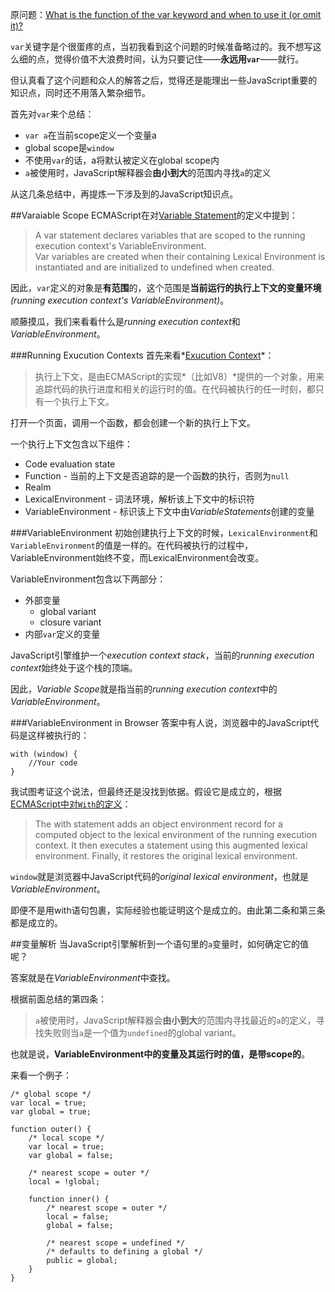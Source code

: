 原问题：[What is the function of the var keyword and when to use it (or omit it)?](http://stackoverflow.com/questions/1470488/what-is-the-function-of-the-var-keyword-and-when-to-use-it-or-omit-it)

`var`关键字是个很蛋疼的点，当初我看到这个问题的时候准备略过的。我不想写这么细的点，觉得价值不大浪费时间，认为只要记住——**永远用`var`**——就行。

但认真看了这个问题和众人的解答之后，觉得还是能理出一些JavaScript重要的知识点，同时还不用落入繁杂细节。

首先对`var`来个总结：

* `var a`在当前scope定义一个变量a
* global scope是`window`
* 不使用`var`的话，a将默认被定义在global scope内
* `a`被使用时，JavaScript解释器会**由小到大**的范围内寻找`a`的定义

从这几条总结中，再提炼一下涉及到的JavaScript知识点。

##Varaiable Scope
ECMAScript在对[Variable Statement](http://people.mozilla.org/~jorendorff/es6-draft.html#sec-variable-statement)的定义中提到：
> A var statement declares variables that are scoped to the running execution context's VariableEnvironment.  
Var variables are created when their containing Lexical Environment is instantiated and are initialized to undefined when created.

因此，`var`定义的对象是**有范围**的，这个范围是**当前运行的执行上下文的变量环境**_(running execution context's VariableEnvironment)_。

顺藤摸瓜，我们来看看什么是*running execution context*和*VariableEnvironment*。

###Running Exucution Contexts
首先来看*[Exucution Context](http://people.mozilla.org/~jorendorff/es6-draft.html#sec-execution-contexts)*：
> 执行上下文，是由ECMAScript的实现*（比如V8）*提供的一个对象，用来追踪代码的执行进度和相关的运行时的值。在代码被执行的任一时刻，都只有一个执行上下文。

打开一个页面，调用一个函数，都会创建一个新的执行上下文。

一个执行上下文包含以下组件：

* Code evaluation state
* Function - 当前的上下文是否追踪的是一个函数的执行，否则为`null`
* Realm
* LexicalEnvironment - 词法环境，解析该上下文中的标识符
* VariableEnvironment - 标识该上下文中由*VariableStatements*创建的变量

###VariableEnvironment
初始创建执行上下文的时候，`LexicalEnvironment`和`VariableEnvironment`的值是一样的。在代码被执行的过程中，VariableEnvironment始终不变，而LexicalEnvironment会改变。

VariableEnvironment包含以下两部分：

* 外部变量
  * global variant
  * closure variant
* 内部`var`定义的变量

JavaScript引擎维护一个*execution context stack*，当前的*running execution context*始终处于这个栈的顶端。

因此，*Variable Scope*就是指当前的*running execution context*中的*VariableEnvironment*。

###VariableEnvironment in Browser
答案中有人说，浏览器中的JavaScript代码是这样被执行的：
```
with (window) {
    //Your code
}
```

我试图考证这个说法，但最终还是没找到依据。假设它是成立的，根据[ECMAScript中对`With`的定义](http://people.mozilla.org/~jorendorff/es6-draft.html#sec-with-statement)：
> The with statement adds an object environment record for a computed object to the lexical environment of the running execution context. It then executes a statement using this augmented lexical environment. Finally, it restores the original lexical environment.

`window`就是浏览器中JavaScript代码的*original lexical environment*，也就是*VariableEnvironment*。

即便不是用with语句包裹，实际经验也能证明这个是成立的。由此第二条和第三条都是成立的。

##变量解析
当JavaScript引擎解析到一个语句里的`a`变量时，如何确定它的值呢？

答案就是在*VariableEnvironment*中查找。

根据前面总结的第四条：
> `a`被使用时，JavaScript解释器会**由小到大**的范围内寻找最近的`a`的定义，寻找失败则当`a`是一个值为`undefined`的global variant。

也就是说，**VariableEnvironment中的变量及其运行时的值，是带scope的**。

来看一个例子：
```
/* global scope */
var local = true;
var global = true;

function outer() {
    /* local scope */
    var local = true;
    var global = false;

    /* nearest scope = outer */
    local = !global;

    function inner() {
        /* nearest scope = outer */
        local = false;
        global = false;

        /* nearest scope = undefined */
        /* defaults to defining a global */
        public = global;
    }
}
```


